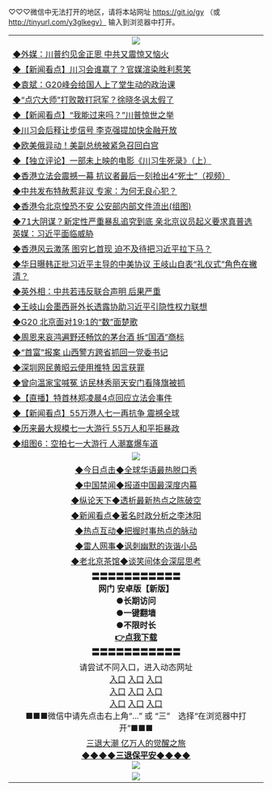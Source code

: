 
♡♡♡微信中无法打开的地区，请将本站网址 https://git.io/gy （或 http://tinyurl.com/y3glkegv） 输入到浏览器中打开。 

<table>
   <tr>
    <td align=center><img src="https://github.com/gyhhx/image-upload/blob/master/20190701.jpg" /></td>
  </tr>
   <tr>
<td align=left>
<a href="https://xvery.li/oo.aspx?name=c1048211&key=lvvdiyawanfwimxk&from=gy">◆外媒：川普约见金正恩 中共又震惊又恼火</a><br/></td>
  </tr>
  <tr>
<td align=left>
<a href="https://xvery.li/oo.aspx?name=c1048215&key=lvvdiyawanfwimxk&from=gy">◆【新闻看点】川习会谁赢了？官媒渲染胜利惹笑</a><br/></td>
 </tr>
  <tr>
<td align=left>
<a href="https://xvery.li/oo.aspx?name=c1048144&key=lvvdiyawanfwimxk&from=gy">◆袁斌：G20峰会给国人上了堂生动的政治课</a><br/></td>
 </tr>
   <tr>
<td align=left>
<a href="https://xvery.li/oo.aspx?name=c1048286&key=lvvdiyawanfwimxk&from=gy">◆“点穴大师”打败散打冠军？徐晓冬讽太假了</a><br/></td>
   </tr> 
  <tr>
<td align=left>
<a href="https://xvery.li/oo.aspx?name=c1048240&key=lvvdiyawanfwimxk&from=gy">◆【新闻看点】“我能过来吗？”川普惊世之举</a><br/></td>
  </tr> 
 <tr>
<td align=left>
<a href="https://xvery.li/oo.aspx?name=c1048266&key=lvvdiyawanfwimxk&from=gy">◆川习会后释让步信号 李克强提加快金融开放</a><br/>
</td>
   </tr>
 <tr>
<td align=left>
<a href="https://xvery.li/oo.aspx?name=http://www.soundofhope.org/gb/2019/07/02/n3002899.html&key=lvvdiyawanfwimxk&from=gy">◆欧美俄异动！美副总统被紧急召回白宫</a><br/></td>
  </tr>
  <tr>
<td align=left>
<a href="https://xvery.li/oo.aspx?name=c1048201&key=lvvdiyawanfwimxk&from=gy">◆【独立评论】一部未上映的电影《川习生死录》（上）</a><br/></td>
 </tr>
   <tr>
<td align=left>
<a href="https://xvery.li/oo.aspx?name=https://www.ntdtv.com/gb/2019/07/02/a102614185.html&key=lvvdiyawanfwimxk&from=gy">◆香港立法会震撼一幕 抗议者最后一刻抢出4“死士”（视频）</a><br/>
</td>
   </tr>
 <tr>
<td align=left>
<a href="https://xvery.li/oo.aspx?name=https://www.ntdtv.com/gb/2019/07/03/a102614499.html&key=lvvdiyawanfwimxk&from=gy">◆中共发布特赦惹非议 专家：为何无良心犯？</a><br/></td>
  </tr>
  <tr>
<td align=left>
<a href="https://xvery.li/oo.aspx?name=http://www.secretchina.com/news/gb/2019/07/02/898949.html&key=lvvdiyawanfwimxk&from=gy">◆香港令北京惶恐不安 公安部内部文件流出(组图)</a><br/></td>
 </tr>
  <tr>
<td align=left>
<a href="https://xvery.li/oo.aspx?name=c1048209&key=lvvdiyawanfwimxk&from=gy">◆71大阴谋？新定性严重暴乱追究到底 亲北京议员起义要求真普选 英媒：习近平面临威胁</a><br/></td>
 </tr>
   <tr>
<td align=left>
<a href="https://xvery.li/oo.aspx?name=c1048210&key=lvvdiyawanfwimxk&from=gy">◆香港风云激荡 图穷匕首现 迫不及待把习近平拉下马？</a><br/></td>
   </tr> 
  <tr>
<td align=left>
<a href="https://xvery.li/oo.aspx?name=c1048208&key=lvvdiyawanfwimxk&from=gy">◆华日曝韩正批习近平主导的中美协议 王岐山自表“礼仪式”角色在撇清？</a><br/></td>
  </tr> 
 <tr>
<td align=left>
<a href="https://xvery.li/oo.aspx?name=c1048205&key=lvvdiyawanfwimxk&from=gy">◆英外相：中共若违反联合声明 后果严重</a><br/>
</td>
   </tr>
 <tr>
<td align=left>
<a href="https://xvery.li/oo.aspx?name=c1048236&key=lvvdiyawanfwimxk&from=gy">◆王岐山会墨西哥外长透露协助习近平引隐性权力联想</a><br/>
</td>
   </tr>
 <tr>
<td align=left>
<a href="https://xvery.li/oo.aspx?name=c1048306&key=lvvdiyawanfwimxk&from=gy">◆G20 北京面对19:1的“数”面楚歌</a><br/></td>
  </tr>
  <tr>
<td align=left>
<a href="https://xvery.li/oo.aspx?name=c1048163&key=lvvdiyawanfwimxk&from=gy">◆周恩来哀鸿遍野还畅饮的茅台酒 拆“国酒”商标</a><br/></td>
 </tr>
   <tr>
<td align=left>
<a href="https://xvery.li/oo.aspx?name=c1048212&key=lvvdiyawanfwimxk&from=gy">◆“首富”报案 山西警方跨省抓回一党委书记</a><br/>
</td>
   </tr>
 <tr>
<td align=left>
<a href="https://xvery.li/oo.aspx?name=c1048281&key=lvvdiyawanfwimxk&from=gy">◆深圳网民黄昭云使用推特 因言获罪</a><br/>
</td>
</tr> 
<tr>
<td align=left>
<a href="https://xvery.li/oo.aspx?name=c1048261&key=lvvdiyawanfwimxk&from=gy">◆曾向温家宝喊冤 访民林秀丽天安门看降旗被抓</a><br/>
</td>       
</tr> 
   <tr>
<td align=left>
<a href="https://xvery.li/oo.aspx?name=http://www.epochtimes.com/gb/19/7/1/n11356017.htm&key=lvvdiyawanfwimxk&from=gy">◆【直播】特首林郑凌晨4点回应立法会事件</a><br/></td>
  </tr>
  <tr>
<td align=left>
<a href="https://xvery.li/oo.aspx?name=c1048018&key=lvvdiyawanfwimxk&from=gy">◆【新闻看点】55万港人七一再抗争 震撼全球</a><br/></td>
 </tr>
  <tr>
<td align=left>
<a href="https://xvery.li/oo.aspx?name=http://www.epochtimes.com/gb/19/7/1/n11358284.htm&key=lvvdiyawanfwimxk&from=gy">◆历来最大规模七一大游行 55万人和平拒暴政</a><br/></td>
 </tr>
   <tr>
<td align=left>
<a href="https://xvery.li/oo.aspx?name=c1048000&key=lvvdiyawanfwimxk&from=gy">◆组图6：空拍七一大游行 人潮塞爆车道</a><br/></td>
   </tr> 
   <tr>
    <td align=center><img src="https://github.com/gyhhx/image-upload/blob/master/%E7%BD%91%E9%97%A8%E6%96%B0%E9%97%BB1.jpg" /></td>
  </tr>
   <tr>
   <td align=center> 
<a href="https://xvery.li/oo.aspx?name=c816850&key=lvvdiyawanfwimxk&from=gy&tag=9877">◆今日点击◆全球华语最热脱口秀</a><br/>
    </td>
  </tr>
  <tr>
  <td align=center>
<a href="https://xvery.li/oo.aspx?name=c816860&key=lvvdiyawanfwimxk&from=gy&tag=99733110">◆中国禁闻◆报道中国最深度内幕</a><br/>
   </tr>
  <tr>
     <td align=center>
<a href="https://xvery.li/oo.aspx?name=c816855&key=lvvdiyawanfwimxk&from=gy&tag=997110">◆纵论天下◆透析最新热点之陈破空</a><br/>
   </tr>
   <tr>
      <td align=center>
<a href="https://xvery.li/oo.aspx?name=c838308&key=lvvdiyawanfwimxk&from=gy&tag=9973110">◆新闻看点◆著名时政分析之李沐阳</a><br/>
   </tr>
   <tr>
     <td align=center>
<a href="https://xvery.li/oo.aspx?name=c816852&key=lvvdiyawanfwimxk&from=gy&tag=9733110">◆热点互动◆把握时事热点的脉动</a><br/>
   </tr>
   <tr>
      <td align=center>
<a href="https://xvery.li/oo.aspx?name=c816694&key=lvvdiyawanfwimxk&from=gy&tag=93310">◆雷人网事◆讽刺幽默的诙谐小品</a><br/>
   </tr>
   <tr>
    <td align=center>
<a href="https://xvery.li/oo.aspx?name=c816650&key=lvvdiyawanfwimxk&from=gy&tag=9973110">◆老北京茶馆◆谈笑间体会深层思考</a><br/>
   </tr>
  <tr>
    <td align=center>
 <b>〓〓〓〓〓〓〓〓〓〓〓<br/>网门 安卓版【新版】<br/> ●长期访问<br/> ●一键翻墙<br/>  ●不限时长<br/> 
 <a href="https://share.weiyun.com/5FMRSuD">👉<b>点我下载</a><br/>〓〓〓〓〓〓〓〓〓〓〓<br/>
    </td>
    </tr>
   <tr>
    <td align=center>请尝试不同入口，进入动态网址<br/>
      <a href="https://s3.us-east-2.amazonaws.com/ogateo/show.htm">入口</a>
      <a href="https://s3.ca-central-1.amazonaws.com/ogatec/show.htm">入口</a>
      <a href="https://s3.ap-southeast-2.amazonaws.com/ogatey/show.htm">入口</a><br/>
      <a href="https://s3.ap-northeast-2.amazonaws.com/ogates/show.htm">入口</a>
      <a href="https://s3.eu-central-1.amazonaws.com/ogatef/show.htm">入口</a>
      <a href="https://s3.ap-south-1.amazonaws.com/ogatem/show.htm">入口</a><br/>
      <a href="https://s3-us-west-1.amazonaws.com/ogaten/show.htm">入口</a>
      <a href="https://s3.eu-west-2.amazonaws.com/ogatel/show.htm">入口</a>
      <a href="https://s3.ap-northeast-1.amazonaws.com/ogatet/show.htm">入口</a><br/>
      ■■■微信中请先点击右上角“...” 或 “三”　选择“在浏览器中打开”■■■<b><br/>
    </td>
  </tr>
  <tr>  
  <td align=center>
  <a href="http://ctbtfdoocixoa.global.ssl.fastly.net/oo.aspx?name=c894205&key=ofejcfaxcltk&from=gy&tag=9973110">三退大潮 亿万人的觉醒之旅</a><br/>
      <a href="http://ctbtfdoocixoa.global.ssl.fastly.net/oo.aspx?name=ogQuit.aspx&key=ofejcfaxcltk&from=gy"><b>◆◆◆◆三退保平安◆◆◆◆<br/></a>
      <img src="https://github.com/gyhhx/image-upload/blob/master/3t.jpg" /><br/>
      </td>
  </tr>
   <tr>
    <td align=center><img src="https://raw.githubusercontent.com/oGate2/Up/master/oGate_640.jpg"/></td>
  </tr>
</table>

